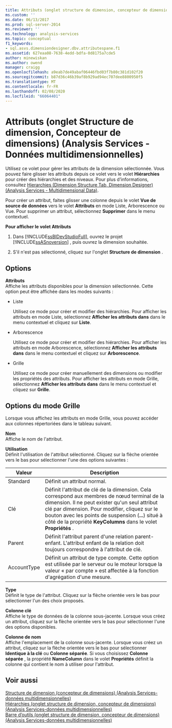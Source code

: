 ```yaml
---
title: Attributs (onglet structure de dimension, concepteur de dimensions) (Analysis Services-données multidimensionnelles) | Microsoft Docs
ms.custom: ''
ms.date: 06/13/2017
ms.prod: sql-server-2014
ms.reviewer: ''
ms.technology: analysis-services
ms.topic: conceptual
f1_keywords:
- sql.asvs.dimensiondesigner.dbv.attributespane.f1
ms.assetid: 627eaa08-7638-4edd-bdfa-0d8175a7cde5
author: minewiskan
ms.author: owend
manager: craigg
ms.openlocfilehash: a9eab7de49abaf06446fbd03f7b80c381d102f20
ms.sourcegitcommit: b87d36c46b39af8b929ad94ec707dee8800950f5
ms.translationtype: MT
ms.contentlocale: fr-FR
ms.lasthandoff: 02/08/2020
ms.locfileid: "66064401"
---
```

# <a name="attributes-dimension-structure-tab-dimension-designer-analysis-services---multidimensional-data"></a>Attributs (onglet Structure de dimension, Concepteur de dimensions) (Analysis Services - Données multidimensionnelles)
  Utilisez ce volet pour gérer les attributs de la dimension sélectionnée. Vous pouvez faire glisser les attributs depuis ce volet vers le volet **Hiérarchies** pour créer des hiérarchies et des niveaux. Pour plus d’informations, consultez [Hierarchies &#40;Dimension Structure Tab, Dimension Designer&#41; &#40;Analysis Services - Multidimensional Data&#41;](hierarchies-dimension-designer-analysis-services-multidimensional-data.md).  
  
 Pour créer un attribut, faites glisser une colonne depuis le volet **Vue de source de données** vers le volet **Attributs** en mode Liste, Arborescence ou Vue. Pour supprimer un attribut, sélectionnez **Supprimer** dans le menu contextuel.  
  
 **Pour afficher le volet Attributs**  
  
1.  Dans [!INCLUDE[ssBIDevStudioFull](../includes/ssbidevstudiofull-md.md)], ouvrez le projet [!INCLUDE[ssASnoversion](../includes/ssasnoversion-md.md)] , puis ouvrez la dimension souhaitée.  
  
2.  S'il n'est pas sélectionné, cliquez sur l'onglet **Structure de dimension** .  
  
## <a name="options"></a>Options  
 **Attributs**  
 Affiche les attributs disponibles pour la dimension sélectionnée. Cette option peut être affichée dans les modes suivants :  
  
-   Liste  
  
     Utilisez ce mode pour créer et modifier des hiérarchies. Pour afficher les attributs en mode Liste, sélectionnez **Afficher les attributs dans** dans le menu contextuel et cliquez sur **Liste**.  
  
-   Arborescence  
  
     Utilisez ce mode pour créer et modifier des hiérarchies. Pour afficher les attributs en mode Arborescence, sélectionnez **Afficher les attributs dans** dans le menu contextuel et cliquez sur **Arborescence**.  
  
-   Grille  
  
     Utilisez ce mode pour créer manuellement des dimensions ou modifier les propriétés des attributs. Pour afficher les attributs en mode Grille, sélectionnez **Afficher les attributs dans** dans le menu contextuel et cliquez sur **Grille**.  
  
## <a name="grid-mode-options"></a>Options du mode Grille  
 Lorsque vous affichez les attributs en mode Grille, vous pouvez accéder aux colonnes répertoriées dans le tableau suivant.  
  
 **Nom**  
 Affiche le nom de l'attribut.  
  
 **Utilisation**  
 Définit l'utilisation de l'attribut sélectionné. Cliquez sur la flèche orientée vers le bas pour sélectionner l'une des options suivantes :  
  
|Valeur|Description|  
|-----------|-----------------|  
|Standard |Définit un attribut normal.|  
|Clé|Définit l'attribut de clé de la dimension. Cela correspond aux membres de nœud terminal de la dimension. Il ne peut exister qu'un seul attribut clé par dimension. Pour modifier, cliquez sur le bouton avec les points de suspension (**...**) situé à côté de la propriété **KeyColumns** dans le volet **Propriétés** .|  
|Parent|Définit l'attribut parent d'une relation parent-enfant. L'attribut enfant de la relation doit toujours correspondre à l'attribut de clé.|  
|AccountType|Définit un attribut de type compte. Cette option est utilisée par le serveur ou le moteur lorsque la valeur « par compte » est affectée à la fonction d'agrégation d'une mesure.|  
  
 **Type**  
 Définit le type de l'attribut. Cliquez sur la flèche orientée vers le bas pour sélectionner l'un des choix proposés.  
  
 **Colonne clé**  
 Affiche le type de données de la colonne sous-jacente. Lorsque vous créez un attribut, cliquez sur la flèche orientée vers le bas pour sélectionner l'une des options disponibles.  
  
 **Colonne de nom**  
 Affiche l'emplacement de la colonne sous-jacente. Lorsque vous créez un attribut, cliquez sur la flèche orientée vers le bas pour sélectionner **Identique à la clé** ou **Colonne séparée**. Si vous choisissez **Colonne séparée** , la propriété **NameColumn** dans le volet **Propriétés** définit la colonne qui contient le nom à utiliser pour l'attribut.  
  
## <a name="see-also"></a>Voir aussi  
 [Structure de dimension &#40;concepteur de dimensions&#41; &#40;Analysis Services-données multidimensionnelles&#41;](dimension-structure-dimension-designer-analysis-services-multidimensional-data.md)   
 [Hiérarchies &#40;onglet structure de dimension, concepteur de dimensions&#41; &#40;Analysis Services-données multidimensionnelles&#41;](hierarchies-dimension-designer-analysis-services-multidimensional-data.md)   
 [Barre d’outils &#40;onglet structure de dimension, concepteur de dimensions&#41; &#40;Analysis Services-données multidimensionnelles&#41;](toolbar-dimension-structure-designer-analysis-services-multidimensional-data.md)  
  
  
